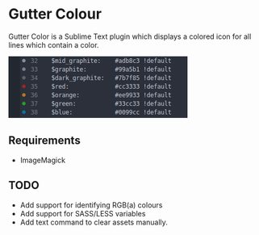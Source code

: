 # Gutter Colour

Gutter Color is a Sublime Text plugin which displays a colored icon for all lines which contain a color.

![GutterColor](screenshot.png)

## Requirements

* ImageMagick

## TODO

* Add support for identifying RGB(a) colours
* Add support for SASS/LESS variables
* Add text command to clear assets manually.
